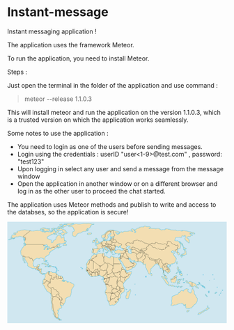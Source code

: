 # Instant-message
Instant messaging application !

The application uses the framework Meteor.

To run the application, you need to install Meteor.


Steps :

Just open the terminal in the folder of the application and use command :

> meteor --release 1.1.0.3 

This will install meteor and run the application on the version 1.1.0.3, which is a trusted version on which the application works seamlessly. 

Some notes to use the application : 

- You need to login as one of the users before sending messages. 
- Login using the credentials : userID "user<1-9>@test.com" , password: "test123"
- Upon logging in select any user and send a message from the message window 
- Open the application in another window or on a different browser and log in as the other user to proceed the chat started. 

The application uses Meteor methods and publish to write and access to the databses, so the application is secure!

![We Vote USA](Color_world_map.png)

